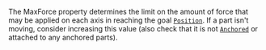 The MaxForce property determines the limit on the amount of force that may
be applied on each axis in reaching the goal
[`Position`](https://create.roblox.com/docs/reference/engine/classes/BodyPosition#Position). If a part isn't moving, consider
increasing this value (also check that it is not
[`Anchored`](https://create.roblox.com/docs/reference/engine/classes/BasePart#Anchored) or attached to any anchored parts).